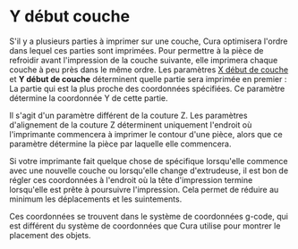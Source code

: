 Y début couche
====
S'il y a plusieurs parties à imprimer sur une couche, Cura optimisera l'ordre dans lequel ces parties sont imprimées. Pour permettre à la pièce de refroidir avant l'impression de la couche suivante, elle imprimera chaque couche à peu près dans le même ordre. Les paramètres [X début de couche](layer_start_x.md) et **Y début de couche**  déterminent quelle partie sera imprimée en premier : La partie qui est la plus proche des coordonnées spécifiées. Ce paramètre détermine la coordonnée Y de cette partie.

Il s'agit d'un paramètre différent de la couture Z. Les paramètres d'alignement de la couture Z déterminent uniquement l'endroit où l'imprimante commencera à imprimer le contour d'une pièce, alors que ce paramètre détermine la pièce par laquelle elle commencera.

Si votre imprimante fait quelque chose de spécifique lorsqu'elle commence avec une nouvelle couche ou lorsqu'elle change d'extrudeuse, il est bon de régler ces coordonnées à l'endroit où la tête d'impression termine lorsqu'elle est prête à poursuivre l'impression. Cela permet de réduire au minimum les déplacements et les suintements.

Ces coordonnées se trouvent dans le système de coordonnées g-code, qui est différent du système de coordonnées que Cura utilise pour montrer le placement des objets.
